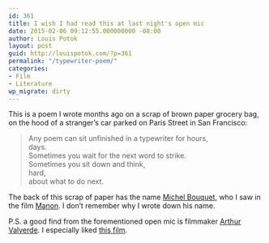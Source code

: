 ```yaml
---
id: 361
title: I wish I had read this at last night's open mic
date: 2015-02-06 09:12:55.000000000 -08:00
author: Louis Potok
layout: post
guid: http://louispotok.com/?p=361
permalink: "/typewriter-poem/"
categories:
- Film
- Literature
wp_migrate: dirty
---
```

This is a poem I wrote months ago on a scrap of brown paper grocery bag, on the hood of a stranger&#8217;s car parked on Paris Street in San Francisco:

> Any poem can sit unfinished in a typewriter for hours,  
> days.  
> Sometimes you wait for the next word to strike.  
> Sometimes you sit down and think,  
> hard,  
> about what to do next.

The back of this scrap of paper has the name [Michel Bouquet](https://en.wikipedia.org/wiki/Michel_Bouquet), who I saw in the film [Manon](https://en.wikipedia.org/wiki/Manon_%28film%29). I don&#8217;t remember why I wrote down his name.

P.S. a good find from the forementioned open mic is filmmaker [Arthur Valverde](http://www.arthurvalverde.com/). I especially liked [this film](http://vimeo.com/60396742).
